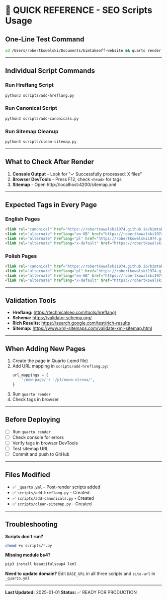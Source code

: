 # 🚀 QUICK REFERENCE - SEO Scripts Usage

## One-Line Test Command
```bash
cd /Users/robertkowalski/Documents/bimtakeoff-website && quarto render && quarto preview
```

---

## Individual Script Commands

### Run Hreflang Script
```bash
python3 scripts/add-hreflang.py
```

### Run Canonical Script
```bash
python3 scripts/add-canonicals.py
```

### Run Sitemap Cleanup
```bash
python3 scripts/clean-sitemap.py
```

---

## What to Check After Render

1. **Console Output** - Look for "✓ Successfully processed: X files"
2. **Browser DevTools** - Press F12, check `<head>` for tags
3. **Sitemap** - Open http://localhost:4200/sitemap.xml

---

## Expected Tags in Every Page

### English Pages
```html
<link rel="canonical" href="https://robertkowalski1974.github.io/bimtakeoff-website/" />
<link rel="alternate" hreflang="en-GB" href="https://robertkowalski1974.github.io/bimtakeoff-website/" />
<link rel="alternate" hreflang="pl" href="https://robertkowalski1974.github.io/bimtakeoff-website/pl/" />
<link rel="alternate" hreflang="x-default" href="https://robertkowalski1974.github.io/bimtakeoff-website/" />
```

### Polish Pages
```html
<link rel="canonical" href="https://robertkowalski1974.github.io/bimtakeoff-website/pl/" />
<link rel="alternate" hreflang="pl" href="https://robertkowalski1974.github.io/bimtakeoff-website/pl/" />
<link rel="alternate" hreflang="en-GB" href="https://robertkowalski1974.github.io/bimtakeoff-website/" />
<link rel="alternate" hreflang="x-default" href="https://robertkowalski1974.github.io/bimtakeoff-website/" />
```

---

## Validation Tools

- **Hreflang:** https://technicalseo.com/tools/hreflang/
- **Schema:** https://validator.schema.org/
- **Rich Results:** https://search.google.com/test/rich-results
- **Sitemap:** https://www.xml-sitemaps.com/validate-xml-sitemap.html

---

## When Adding New Pages

1. Create the page in Quarto (.qmd file)
2. Add URL mapping in `scripts/add-hreflang.py`:
   ```python
   url_mappings = {
       '/new-page/': '/pl/nowa-strona/',
   }
   ```
3. Run `quarto render`
4. Check tags in browser

---

## Before Deploying

- [ ] Run `quarto render`
- [ ] Check console for errors
- [ ] Verify tags in browser DevTools
- [ ] Test sitemap URL
- [ ] Commit and push to GitHub

---

## Files Modified

- ✅ `_quarto.yml` - Post-render scripts added
- ✅ `scripts/add-hreflang.py` - Created
- ✅ `scripts/add-canonicals.py` - Created
- ✅ `scripts/clean-sitemap.py` - Created

---

## Troubleshooting

**Scripts don't run?**
```bash
chmod +x scripts/*.py
```

**Missing module bs4?**
```bash
pip3 install beautifulsoup4 lxml
```

**Need to update domain?**
Edit `BASE_URL` in all three scripts and `site-url` in `_quarto.yml`

---

**Last Updated:** 2025-01-01
**Status:** ✅ READY FOR PRODUCTION
